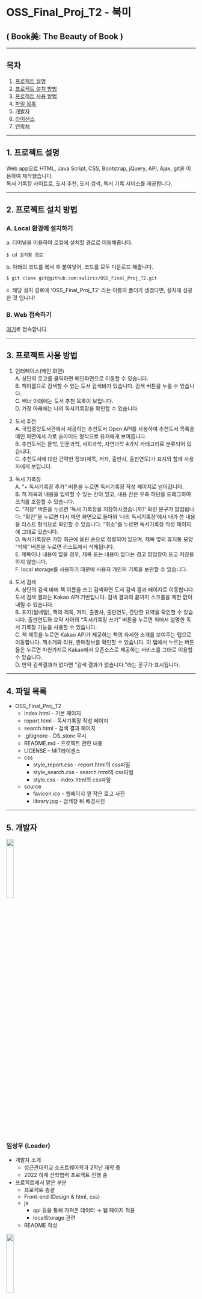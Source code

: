 # OSS_Final_Proj_T2 - 북미
## ( Book美: The Beauty of Book )
--------------
## 목차
1. [프로젝트 설명](#1-프로젝트-설명)
2. [프로젝트 설치 방법](#2-프로젝트-설치-방법)
3. [프로젝트 사용 방법](#3-프로젝트-사용-방법)
4. [파일 목록](#4-파일-목록)
5. [개발자](#5-개발자)
6. [라이선스](#6-라이선스)
7. [연락처](#7-연락처)
--------------
## 1. 프로젝트 설명
Web app으로 HTML, Java Script, CSS, Bootstrap, jQuery, API, Ajax, git을 이용하여 제작했습니다. <br>
독서 기록장 사이트로, 도서 추천, 도서 검색, 독서 기록 서비스를 제공합니다.
______________
## 2. 프로젝트 설치 방법
### A. Local 환경에 설치하기
a. 터미널을 이용하여 로컬에 설치할 경로로 이동해줍니다.

```
$ cd 설치할 경로
```

b. 아래의 코드를 복사 후 붙여넣어, 코드를 모두 다운로드 해줍니다.

```
$ git clone git@github.com:swliris/OSS_Final_Proj_T2.git
```

c. 해당 설치 경로에 'OSS_Final_Proj_T2' 라는 이름의 폴더가 생겼다면, 설치에 성공한 것 입니다!
### B. Web 접속하기
[여기](https://swliris.github.io/OSS_Final_Proj_T2/)로 접속합니다.
______________
## 3. 프로젝트 사용 방법
1.	인터페이스(메인 화면)  
   A.	상단의 로고를 클릭하면 메인화면으로 이동할 수 있습니다.  
   B.	책이름으로 검색할 수 있는 도서 검색바가 있습니다. 검색 버튼을 누를 수 있습니다.  
   C.	배너 아래에는 도서 추천 목록이 보입니다.  
   D.	가장 아래에는 나의 독서기록장을 확인할 수 있습니다.  
  
2.	도서 추천  
   A.	국립중앙도서관에서 제공하는 추천도서 Open API를 사용하여 추천도서 목록을 메인 화면에서 가로 슬라이드 형식으로 유저에게 보여줍니다.  
   B.	추천도서는 문학, 인문과학, 사회과학, 자연과학 4가지 카테고리로 분류되어 있습니다.  
   C.	추천도서에 대한 간략한 정보(제목, 저자, 출판사, 출판연도)가 표지와 함께 사용자에게 보입니다.  
  
3.	독서 기록장  
   A.	“+ 독서기록장 추가” 버튼을 누르면 독서기록장 작성 페이지로 넘어갑니다.  
   B.	책 제목과 내용을 입력할 수 있는 칸이 있고, 내용 칸은 우측 하단을 드래그하여 크기를 조절할 수 있습니다.  
   C.	“저장” 버튼을 누르면 ‘독서 기록장을 저장하시겠습니까?’ 확인 문구가 팝업됩니다. “확인”을 누르면 다시 메인 화면으로 돌아와 ‘나의 독서기록장’에서 내가 쓴 내용을 리스트 형식으로 확인할 수 있습니다. “취소”를 누르면 독서기록장 작성 페이지에 그대로 있습니다.   
   D.	독서기록장은 가장 최근에 올린 순으로 정렬되어 있으며, 제목 옆의 휴지통 모양 “삭제” 버튼을 누르면 리스트에서 삭제됩니다.  
   E.	제목이나 내용이 없을 경우, 제목 또는 내용이 없다는 경고 팝업창이 뜨고 저장을 하지 않습니다.  
   F.	local storage를 사용하기 때문에 사용자 개인의 기록을 보관할 수 있습니다.  
  
4.	도서 검색  
   A.	상단의 검색 바에 책 이름을 쓰고 검색하면 도서 검색 결과 페이지로 이동합니다. 도서 검색 결과는 Kakao API 기반입니다. 검색 결과의 끝까지 스크롤을 제한 없이 내릴 수 있습니다.  
   B.	표지(썸네일), 책의 제목, 저자, 출판사, 출판연도, 간단한 요약을 확인할 수 있습니다. 출판연도와 요약 사이의 “독서기록장 쓰기” 버튼을 누르면 위에서 설명한 독서 기록장 기능을 사용할 수 있습니다.  
   C.	책 제목을 누르면 Kakao API가 제공하는 책의 자세한 소개를 보여주는 탭으로 이동합니다. 책소개와 리뷰, 판매정보를 확인할 수 있습니다. 이 탭에서 누르는 버튼들은 누르면 마찬가지로 Kakao에서 오픈소스로 제공하는 서비스를 그대로 이용할 수 있습니다.   
   D.	만약 검색결과가 없다면 “검색 결과가 없습니다.”라는 문구가 표시됩니다.   

_______________
## 4. 파일 목록
* OSS_Final_Proj_T2
    * index.html - 기본 페이지
    * report.html - 독서기록장 작성 페이지
    * search.html - 검색 결과 페이지
    * .gitignore - DS_store 무시
    * README.md - 프로젝트 관련 내용
    * LICENSE - MIT라이센스
    * css
        * style_report.css - report.html의 css파일
        * style_search.css - search.html의 css파일
        * style.css - index.html의 css파일
    * source
        * favicon.ico - 웹페이지 옆 작은 로고 사진
        * library.jpg - 검색창 뒤 배경사진
_______________
## 5. 개발자
<img width="20%" src="https://user-images.githubusercontent.com/100212793/169682252-33c86f98-8bbf-4c56-b172-52bea0bf2694.png"/>

### 임성우 (Leader)
* 개발자 소개
    * 성균관대학교 소프트웨어학과 2학년 재학 중
    * 2022 하계 산학협력 프로젝트 진행 중
* 프로젝트에서 맡은 부분
    * 프로젝트 총괄
    * Front-end (Design & html, css)
    * js
        * api 등을 통해 가져온 데이터 → 웹 페이지 적용
        * localStorage 관련
    * README 작성

<img width="20%" src="https://user-images.githubusercontent.com/100212793/169680886-47f8ac32-6052-4a06-a6a7-d13b5f47a464.PNG"/>

### 채시헌
* 개발자 소개
    * 성균관대학교 소프트웨어학과 2학년 재학 중
    * 소프트웨어학과 알리미 11기 회장
    * 산학협력 프로젝트 - Computer Vision을 이용한 사람의 포즈 인식 (LG U+)
* 프로젝트에서 맡은 부분
    * Back-end
    * js
        * popup 창 컨트롤
        * 국립 중앙 도서관 사서 추천 API, jQuery, Ajax를 이용한 사서 추천 도서 데이터 크롤링
    * README 작성

<img width="20%" src="https://user-images.githubusercontent.com/100212793/169684753-031adcb9-116a-4198-8724-c731ff7e52eb.PNG"/>

### 최중현
* 개발자 소개
    * 성균관대학교 소프트웨어학과 2학년 재학 중
    * 소프트웨어융합대학 5,6대 학생회
    * (전) 알고리즘 동아리 NPC, 정보보안 동아리 HIT
* 프로젝트에서 맡은 부분
    * Back-end
    * Kakao 도서검색 API, jQuery, Ajax를 이용하여 도서 검색, 스크롤 구현 js 작성
    * README 작성
_______________
## 6. 라이선스
이 프로젝트는 MIT 라이선스 조건에 따라 라이선스가 부여됩니다.
This project is licensed under the terms of the MIT license.
_______________
## 7. 연락처
임성우
* [github](https://github.com/swliris)
* e-mail : swliris@g.skku.edu

채시헌
* [github](https://github.com/SiHeonChae)
* e-mail : sean1106@g.skku.edu

최중현
* [github](https://github.com/Choi-Jung-Hyeon)
* e-mail : fourmi103@g.skku.edu
